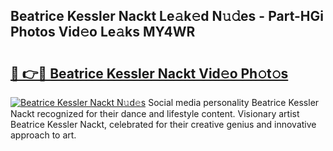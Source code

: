 ## Beatrice Kessler Nackt Le𝚊k𝚎d N𝚞𝚍es - Part-HGi Photos Vid𝚎o Le𝚊ks MY4WR

# <h2><a href="http://fb46wl.evod.top/?m=Beatrice+Kessler+Nackt">🔗 👉🔴 Beatrice Kessler Nackt Vid𝚎o Ph𝚘t𝚘s</a></h2>

[![Beatrice Kessler Nackt N𝚞d𝚎s](https://i.imgur.com/8V9OHl7.gif)](http://fb46wl.evod.top/?m=Beatrice+Kessler+Nackt)
Social media personality Beatrice Kessler Nackt recognized for their dance and lifestyle content. Visionary artist Beatrice Kessler Nackt, celebrated for their creative genius and innovative approach to art. 
